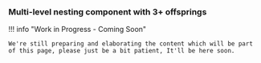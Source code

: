 ### Multi-level nesting component with 3+ offsprings
!!! info "Work in Progress - Coming Soon"

    We're still preparing and elaborating the content which will be part of this page, please just be a bit patient, It'll be here soon.

<br/>